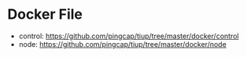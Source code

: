 # Docker File
* control: https://github.com/pingcap/tiup/tree/master/docker/control
* node: https://github.com/pingcap/tiup/tree/master/docker/node

